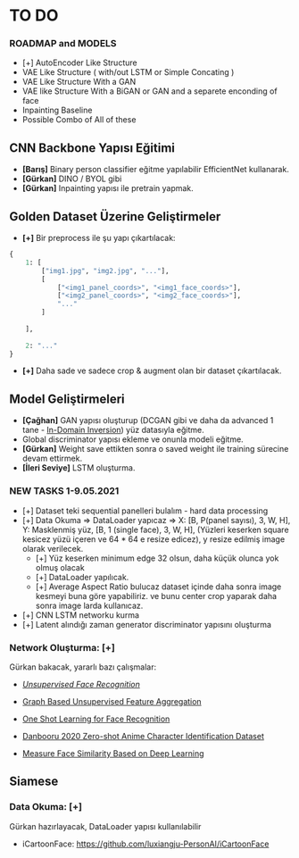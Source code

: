 
# TO DO

### ROADMAP and MODELS

- [+] AutoEncoder Like Structure 
- VAE Like Structure ( with/out LSTM or Simple Concating )
- VAE Like Structure With a GAN
- VAE like Structure With a BiGAN or GAN and a separete enconding of face 
- Inpainting Baseline
- Possible Combo of All of these

## CNN Backbone Yapısı Eğitimi

- **[Barış]** Binary person classifier eğitme yapılabilir EfficientNet kullanarak.
- **[Gürkan]** DINO / BYOL gibi 
- **[Gürkan]** Inpainting yapısı ile pretrain yapmak.

## Golden Dataset Üzerine Geliştirmeler

- **[+]** Bir preprocess ile şu yapı çıkartılacak: 

```python
{
    1: [
        ["img1.jpg", "img2.jpg", "..."],
        [
            ["<img1_panel_coords>", "<img1_face_coords>"],
            ["<img2_panel_coords>", "<img2_face_coords>"],
            "..."
        ]
        
    ],
    
    2: "..."
}
```

- **[+]** Daha sade ve sadece crop & augment olan bir dataset çıkartılacak.

## Model Geliştirmeleri

- **[Çağhan]** GAN yapısı oluşturup (DCGAN gibi ve daha da advanced 1 tane - [In-Domain Inversion](https://github.com/genforce/idinvert_pytorch)) yüz datasıyla eğitme.
- Global discriminator yapısı ekleme ve onunla modeli eğitme.
- **[Gürkan]** Weight save ettikten sonra o saved weight ile training sürecine devam ettirmek.
- **[İleri Seviye]** LSTM oluşturma.


### NEW TASKS 1-9.05.2021

- [+] Dataset teki sequential panelleri bulalım - hard data processing 
- [+] Data Okuma => DataLoader yapıcaz => X: [B, P(panel sayısı), 3, W, H], Y: Masklenmiş yüz, [B, 1 (single face), 3, W, H], (Yüzleri keserken square kesicez yüzü içeren ve 64 * 64 e resize edicez), y resize edilmiş image olarak verilecek. 
	- [+] Yüz keserken minimum edge 32 olsun, daha küçük olunca yok olmuş olacak
	- [+] DataLoader yapılıcak.
	- [+] Average Aspect Ratio bulucaz dataset içinde daha sonra image kesmeyi buna göre yapabiliriz. ve bunu center crop yaparak daha sonra image larda kullanıcaz. 
- [+] CNN LSTM networku kurma
- [+] Latent alındığı zaman generator discriminator yapısını oluşturma




### **Network Oluşturma:**  [+]

Gürkan bakacak, yararlı bazı çalışmalar:

- [*Unsupervised Face Recognition*](https://arxiv.org/pdf/1803.01260.pdf)

- [Graph Based Unsupervised Feature Aggregation](https://openaccess.thecvf.com/content_ICCVW_2019/papers/LSR/Cheng_A_Graph_Based_Unsupervised_Feature_Aggregation_for_Face_Recognition_ICCVW_2019_paper.pdf)

- [One Shot Learning for Face Recognition](https://github.com/avillemin/One-Shot-Learning-for-Face-Recognition)

- [Danbooru 2020 Zero-shot Anime Character Identification Dataset](https://github.com/kosuke1701/ZACI-20-dataset)

- [Measure Face Similarity Based on Deep Learning](http://www.diva-portal.se/smash/get/diva2:1361888/FULLTEXT01.pdf)


## Siamese

### **Data Okuma:** [+]

Gürkan hazırlayacak, DataLoader yapısı kullanılabilir 
- iCartoonFace: https://github.com/luxiangju-PersonAI/iCartoonFace